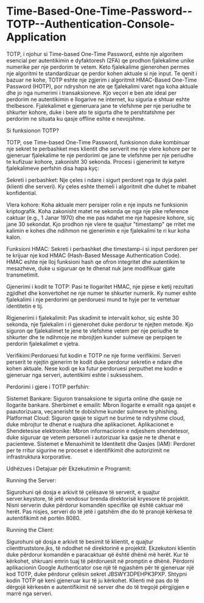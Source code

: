 # Time-Based-One-Time-Password--TOTP--Authentication-Console-Application



TOTP, i njohur si Time-based One-Time Password, eshte nje algoritem esencial per autentikimin e dyfaktoresh (2FA) qe prodhon fjalekalime unike numerike per nje perdorim te vetem. Keto fjalekalime gjenerohen permes nje algoritmi te standardizuar qe perdor kohen aktuale si nje input. Te qenit i bazuar ne kohe, TOTP eshte nje zgjerim i algoritmit HMAC-Based One-Time Password (HOTP), por ndryshon ne ate qe fjalekalimi varet nga koha aktuale dhe jo nga numerimi i transaksioneve. Kjo veçori e ben ate ideal per perdorim ne autentikimin e llogarive ne internet, ku siguria e shtuar eshte thelbesore. Fjalekalimet e gjeneruara jane te vlefshme per nje periudhe te shkurter kohore, duke i bere ato te sigurta dhe te pershtatshme per perdorim ne situata ku qasje offline eshte e nevojshme. 


Si funksionon TOTP?

TOTP, ose Time-based One-Time Password, funksionon duke kombinuar nje sekret te perbashket mes klientit dhe serverit me nje vlere kohore
per te gjeneruar fjalekalime te nje perdorimi qe jane te vlefshme per nje periudhe te kufizuar kohore, zakonisht 30 sekonda. Procesi i 
gjenerimit te ketyre fjalekalimeve perfshin disa hapa kyç:

Sekreti i perbashket: Nje çeles i ndare i sigurt perdoret nga te dyja palet (klienti dhe serveri). Ky çeles eshte themeli i algoritmit dhe duhet te mbahet konfidential.

Vlera kohore: Koha aktuale merr persiper rolin e nje inputs ne funksionin kriptografik. Koha zakonisht matet ne sekonda qe nga nje pike
reference caktuar (e.g., 1 Janar 1970) dhe me pas ndahet me nje hapesire kohore, siç jane 30 sekondat. Kjo prodhon nje vlere te quajtur "timestamp" qe rritet me kalimin e kohes dhe ndihmon ne gjenerimin e nje fjalekalimi te ri kur koha kalon.

Funksioni HMAC: Sekreti i perbashket dhe timestamp-i si input perdoren per te krijuar nje kod HMAC (Hash-Based Message Authentication Code). HMAC eshte nje lloj funksioni hash qe ofron integritet dhe autentikim te mesazheve, duke u siguruar qe te dhenat nuk jane modifikuar gjate transmetimit.

Gjenerimi i kodit te TOTP: Pasi te llogaritet HMAC, nje pjese e ketij rezultati zgjidhet dhe konvertohet ne nje numer te shkurter numerik. Ky numer eshte fjalekalimi i nje perdorimi qe perdoruesi mund te hyje per te vertetuar identitetin e tij.

Rigjenerimi i fjalekalimit: Pas skadimit te intervalit kohor, siç eshte 30 sekonda, nje fjalekalim i ri gjenerohet duke perdorur te njejten metode. Kjo siguron qe fjalekalimet te jene te vlefshme vetem per nje periudhe te shkurter dhe te ndihmoje ne mbrojtjen kunder sulmeve qe perpiqen te perdorin fjalekalimet e vjetra.

Verifikimi:Perdoruesi fut kodin e TOTP ne nje forme verifikimi. Serveri perserit te njejtin gjenerim te kodit duke perdorur sekretin e ndare dhe kohen aktuale. Nese kodi qe ka futur perdoruesi perputhet me kodin e gjeneruar nga serveri, autentikimi eshte i suksesshem.


Perdorimi i gjere i TOTP perfshin:

Sistemet Bankare: Siguron transaksione te sigurta online dhe qasje ne llogarite bankare.
Sherbimet e emailit: Mbron llogarite e emailit nga qasjet e paautorizuara, veçanerisht te dobishme kunder sulmeve te phishing.
Platformat Cloud: Siguron qasje te sigurt ne burime te ndryshme cloud, duke mbrojtur te dhenat e ruajtura dhe aplikacionet.
Aplikacionet e Shendetesise elektronike: Mbron informacionin e ndjeshem shendetesor, duke siguruar qe vetem personeli i autorizuar ka qasje ne te dhenat e pacienteve.
Sistemet e Menaxhimit te Identitetit dhe Qasjes (IAM): Perdoret per te rritur sigurine ne proceset e identifikimit dhe autorizimit ne infrastruktura korporative.


Udhëzues i Detajuar për Ekzekutimin e Programit:

Running the Server:

Sigurohuni që dosja e arkivit të çelësave të serverit, e quajtur server.keystore, të jetë vendosur brenda direktorisë kryesore të projektit.
Nisni serverin duke përdorur komandën specifike që është caktuar më herët.
Pas nisjes, serveri do të jetë i gatshëm dhe do të pranojë kërkesa të autentifikimit në portën 8080.

Running the Client:

Sigurohuni që dosja e arkivit të besimit të klientit, e quajtur clienttruststore.jks, të ndodhet në direktorinë e projektit.
Ekzekutoni klientin duke përdorur komandën e paracaktuar që është dhënë më herët.
Kur të kërkohet, shkruani emrin tuaj të përdoruesit në promptin e dhënë.
Përdorni aplikacionin Google Authenticator ose një të ngjashëm për të gjeneruar një kod TOTP, duke përdorur çelësin sekret JBSWY3DPEHPK3PXP.
Shtypni kodin TOTP që keni gjeneruar kur të ju kërkohet.
Klienti më pas do të dërgojë kërkesën e autentifikimit në server dhe do të tregojë përgjigjen e marrë nga serveri.